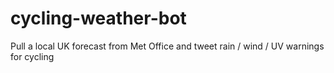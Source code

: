 # cycling-weather-bot
Pull a local UK forecast from Met Office and tweet rain / wind / UV warnings for cycling
